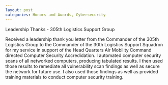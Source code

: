 ```yaml
---
layout: post
categories: Honors and Awards, Cybersecurity
---
```

Leadership Thanks - 305th Logistics Support Group

Received a leadership thank you letter from the Commander of the 305th Logistics Group to the
Commander of the 30th Logistics Support Squadron for my service in support of the Head Quarters Air
Mobility Command directed Computer Security Accredidation. I automated computer security scans of
all networked computers, producing tabulated results. I then used those results to remediate all vulnerability
scan findings as well as secure the network for future use. I also used those findings as well as provided
training materials to conduct computer security training.